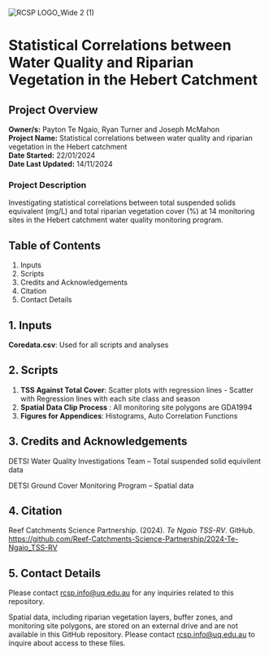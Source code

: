 ![RCSP LOGO_Wide 2 (1)](https://github.com/user-attachments/assets/ace4ab00-1409-45b0-8e6e-7c514e7bb700)


# Statistical Correlations between Water Quality and Riparian Vegetation in the Hebert Catchment
## Project Overview

**Owner/s:** Payton Te Ngaio,  Ryan Turner and Joseph McMahon  
**Project Name:** Statistical correlations between water quality and riparian vegetation in the Hebert catchment  
**Date Started:** 22/01/2024  
**Date Last Updated:** 14/11/2024 
### Project Description
Investigating statistical correlations between total suspended solids equivalent (mg/L) and total riparian vegetation cover (%) at 14 monitoring sites in the Hebert catchment water quality monitoring program.

## Table of Contents

1. Inputs
2. Scripts
3. Credits and Acknowledgements
4. Citation
5. Contact Details

## 1. Inputs

**Coredata.csv**: Used for all scripts and analyses

## 2. Scripts
1. **TSS Against Total Cover**: Scatter plots with regression lines - Scatter with Regression lines with each site class and season 
2. **Spatial Data Clip Process** : All monitoring site polygons are GDA1994
3. **Figures for Appendices**: Histograms, Auto Correlation Functions 

## 3. Credits and Acknowledgements 
DETSI Water Quality Investigations Team – Total suspended solid equivilent data

DETSI Ground Cover Monitoring Program – Spatial data

## 4. Citation
Reef Catchments Science Partnership. (2024). *Te Ngaio TSS-RV*. GitHub. https://github.com/Reef-Catchments-Science-Partnership/2024-Te-Ngaio_TSS-RV

## 5. Contact Details
Please contact rcsp.info@uq.edu.au for any inquiries related to this repository.

Spatial data, including riparian vegetation layers, buffer zones, and monitoring site polygons, are stored on an external drive and are not available in this GitHub repository. Please contact rcsp.info@uq.edu.au to inquire about access to these files.
